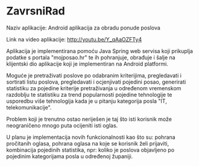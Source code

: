 # ZavrsniRad

Naziv aplikacije: Android aplikacija za obradu ponude poslova

Link na video aplikacije: http://youtu.be/Y_qAaOZFTy4 

Aplikacija je implementirana pomoću Java Spring web servisa koji prikuplja podatke s portala "mojposao.hr" te ih 
pohranjuje, obrađuje i šalje na klijentski dio aplikacije koji je implementiran na Android platformi.

Moguće je pretraživati poslove po odabranim kriterijima, pregledavati i sortirati listu poslova, pregledavati i 
ocjenjivati pojedini posao, generirati statistiku za pojedine kriterije pretraživanja u određenom vremenskom razdoblju te
statistiku za trend popularnosti pojedine tehnologije te usporedbu više tehnologija kada je u pitanju kategorija posla "IT, telekomunikacije".

Problem koji je trenutno ostao neriješen je taj što isti korisnik može neograničeno mnogo puta ocijeniti isti oglas.

U planu je implementacija novih funkcionalnosti kao što su: pohrana pročitanih oglasa, pohrana oglasa na koje se 
korisnik želi prijaviti, kombinacija pojedinih statistika, npr: koliko je poslova objavljeno po pojedinim kategorijama 
posla u određenoj županiji.

